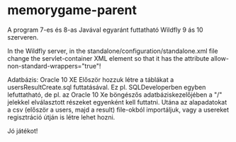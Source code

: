 # memorygame-parent

A program 7-es és 8-as Javával egyaránt futtatható Wildfly 9 ás 10 szerveren.

In the Wildfly server, in the standalone/configuration/standalone.xml file change the servlet-container XML element so that it has the attribute allow-non-standard-wrappers="true"!

Adatbázis:
Oracle 10 XE
Először hozzuk létre a táblákat a usersResultCreate.sql futtatásával.
Ez pl. SQLDeveloperben egyben lefuttatható,
de pl. az Oracle 10 Xe böngészős adatbáziskezelőjében a "/" jelekkel elválasztott részeket egyenként kell futtatni.
Utána az alapadatokat a csv (először a users, majd a result) file-okból importáljuk,
vagy a usereket regisztráció útján is létre lehet hozni.

Jó játékot!
